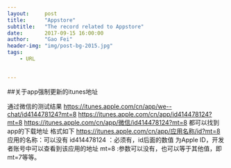 ```yaml
---
layout:     post
title:      "Appstore"
subtitle:   "The record related to Appstore"
date:       2017-09-15 16:00:00
author:     "Gao Fei"
header-img: "img/post-bg-2015.jpg"
tags:
    - URL


---
```


##关于app强制更新的itunes地址

通过微信的测试结果
 https://itunes.apple.com/cn/app/we--chat/id414478124?mt=8
 https://itunes.apple.com/cn/app/id414478124?mt=8
 https://itunes.apple.com/cn/app/微信/id414478124?mt=8
 都可以找到app的下载地址
 格式如下
 https://itunes.apple.com/cn/app/应用名称/id?mt=8
 应用的名称：可以没有
 id414478124 ：必须有，id后面的数值 为Apple ID，开发者账号中可以查看到该应用的地址
 mt=8 :参数可以没有，也可以等于其他值，即mt=7等等。




